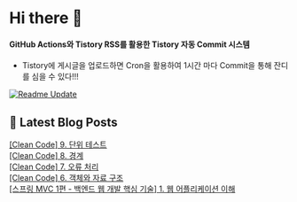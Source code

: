 
# Hi there 👋

#### GitHub Actions와 Tistory RSS를 활용한 Tistory 자동 Commit 시스템

- Tistory에 게시글을 업로드하면 Cron을 활용하여 1시간 마다 Commit을 통해 잔디를 심을 수 있다!!!

[![Readme Update](https://github.com/ParkSeYun98/Tistory/actions/workflows/main.yml/badge.svg)](https://github.com/ParkSeYun98/Tistory/actions/workflows/main.yml) <br>

## 📕 Latest Blog Posts

<a href=https://developisntcool.tistory.com/entry/Clean-Code-9-%EB%8B%A8%EC%9C%84-%ED%85%8C%EC%8A%A4%ED%8A%B8>[Clean Code] 9. 단위 테스트</a></br><a href=https://developisntcool.tistory.com/entry/Clean-Code-8-%EA%B2%BD%EA%B3%84>[Clean Code] 8. 경계</a></br><a href=https://developisntcool.tistory.com/entry/Clean-Code-7-%EC%98%A4%EB%A5%98-%EC%B2%98%EB%A6%AC>[Clean Code] 7. 오류 처리</a></br><a href=https://developisntcool.tistory.com/entry/Clean-Code-6-%EA%B0%9D%EC%B2%B4%EC%99%80-%EC%9E%90%EB%A3%8C-%EA%B5%AC%EC%A1%B0>[Clean Code] 6. 객체와 자료 구조</a></br><a href=https://developisntcool.tistory.com/entry/%EC%8A%A4%ED%94%84%EB%A7%81-MVC-1%ED%8E%B8-%EB%B0%B1%EC%97%94%EB%93%9C-%EC%9B%B9-%EA%B0%9C%EB%B0%9C-%ED%95%B5%EC%8B%AC-%EA%B8%B0%EC%88%A0-1-%EC%9B%B9-%EC%96%B4%ED%94%8C%EB%A6%AC%EC%BC%80%EC%9D%B4%EC%85%98-%EC%9D%B4%ED%95%B4>[스프링 MVC 1편 - 백엔드 웹 개발 핵심 기술] 1. 웹 어플리케이션 이해</a></br>